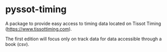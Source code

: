 # pyssot-timing
A package to provide easy access to timing data located on Tissot Timing (https://www.tissottiming.com). 

The first edition will focus only on track data for data accessible through a book (csv).
